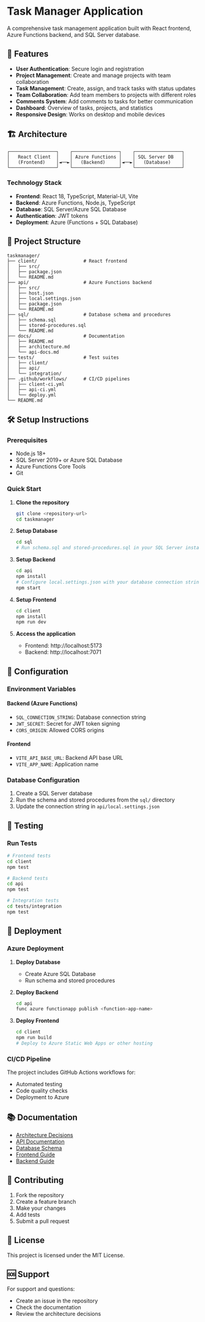 # Task Manager Application

A comprehensive task management application built with React frontend, Azure Functions backend, and SQL Server database.

## 🚀 Features

- **User Authentication**: Secure login and registration
- **Project Management**: Create and manage projects with team collaboration
- **Task Management**: Create, assign, and track tasks with status updates
- **Team Collaboration**: Add team members to projects with different roles
- **Comments System**: Add comments to tasks for better communication
- **Dashboard**: Overview of tasks, projects, and statistics
- **Responsive Design**: Works on desktop and mobile devices

## 🏗️ Architecture

```
┌─────────────────┐    ┌─────────────────┐    ┌─────────────────┐
│   React Client  │    │ Azure Functions │    │ SQL Server DB   │
│   (Frontend)    │◄──►│   (Backend)     │◄──►│   (Database)    │
└─────────────────┘    └─────────────────┘    └─────────────────┘
```

### Technology Stack

- **Frontend**: React 18, TypeScript, Material-UI, Vite
- **Backend**: Azure Functions, Node.js, TypeScript
- **Database**: SQL Server/Azure SQL Database
- **Authentication**: JWT tokens
- **Deployment**: Azure (Functions + SQL Database)

## 📁 Project Structure

```
taskmanager/
├── client/                 # React frontend
│   ├── src/
│   ├── package.json
│   └── README.md
├── api/                    # Azure Functions backend
│   ├── src/
│   ├── host.json
│   ├── local.settings.json
│   ├── package.json
│   └── README.md
├── sql/                    # Database schema and procedures
│   ├── schema.sql
│   ├── stored-procedures.sql
│   └── README.md
├── docs/                   # Documentation
│   ├── README.md
│   ├── architecture.md
│   └── api-docs.md
├── tests/                  # Test suites
│   ├── client/
│   ├── api/
│   └── integration/
├── .github/workflows/      # CI/CD pipelines
│   ├── client-ci.yml
│   ├── api-ci.yml
│   └── deploy.yml
└── README.md
```

## 🛠️ Setup Instructions

### Prerequisites

- Node.js 18+
- SQL Server 2019+ or Azure SQL Database
- Azure Functions Core Tools
- Git

### Quick Start

1. **Clone the repository**
   ```bash
   git clone <repository-url>
   cd taskmanager
   ```

2. **Setup Database**
   ```bash
   cd sql
   # Run schema.sql and stored-procedures.sql in your SQL Server instance
   ```

3. **Setup Backend**
   ```bash
   cd api
   npm install
   # Configure local.settings.json with your database connection string
   npm start
   ```

4. **Setup Frontend**
   ```bash
   cd client
   npm install
   npm run dev
   ```

5. **Access the application**
   - Frontend: http://localhost:5173
   - Backend: http://localhost:7071

## 🔧 Configuration

### Environment Variables

#### Backend (Azure Functions)
- `SQL_CONNECTION_STRING`: Database connection string
- `JWT_SECRET`: Secret for JWT token signing
- `CORS_ORIGIN`: Allowed CORS origins

#### Frontend
- `VITE_API_BASE_URL`: Backend API base URL
- `VITE_APP_NAME`: Application name

### Database Configuration

1. Create a SQL Server database
2. Run the schema and stored procedures from the `sql/` directory
3. Update the connection string in `api/local.settings.json`

## 🧪 Testing

### Run Tests

```bash
# Frontend tests
cd client
npm test

# Backend tests
cd api
npm test

# Integration tests
cd tests/integration
npm test
```

## 🚀 Deployment

### Azure Deployment

1. **Deploy Database**
   - Create Azure SQL Database
   - Run schema and stored procedures

2. **Deploy Backend**
   ```bash
   cd api
   func azure functionapp publish <function-app-name>
   ```

3. **Deploy Frontend**
   ```bash
   cd client
   npm run build
   # Deploy to Azure Static Web Apps or other hosting
   ```

### CI/CD Pipeline

The project includes GitHub Actions workflows for:
- Automated testing
- Code quality checks
- Deployment to Azure

## 📚 Documentation

- [Architecture Decisions](./architecture.md)
- [API Documentation](./api-docs.md)
- [Database Schema](./../sql/README.md)
- [Frontend Guide](./../client/README.md)
- [Backend Guide](./../api/README.md)

## 🤝 Contributing

1. Fork the repository
2. Create a feature branch
3. Make your changes
4. Add tests
5. Submit a pull request

## 📄 License

This project is licensed under the MIT License.

## 🆘 Support

For support and questions:
- Create an issue in the repository
- Check the documentation
- Review the architecture decisions 